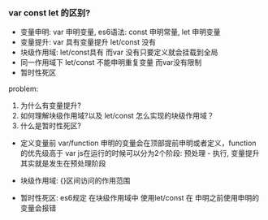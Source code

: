 ### var const let 的区别?

- 变量申明: var 申明变量, es6语法: const 申明常量, let 申明变量 
- 变量提升: var 具有变量提升 let/const 没有
- 块级作用域: let/const具有 而var 没有只要定义就会挂载到全局
- 同一作用域下 let/const 不能申明重复变量 而var没有限制
- 暂时性死区

problem: 

1. 为什么有变量提升? 
2. 如何理解块级作用域?以及 let/const 怎么实现的块级作用域？
3. 什么是暂时性死区?


- 定义变量前 var/function 申明的变量会在顶部提前申明或者定义，function 的优先级高于 var
js在运行的时候可以分为2个阶段: 预处理 - 执行, 变量提升其实就是发生在预处理阶段


- 块级作用域: {}区间访问的作用范围

- 暂时性死区: es6规定 在块级作用域中 使用let/const 在 申明之前使用申明的变量会报错